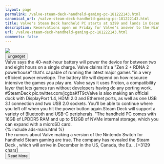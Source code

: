 ```yaml
---
layout: page
permalink: /valve-steam-deck-handheld-gaming-pc-181222143.html
canonical_url: /valve-steam-deck-handheld-gaming-pc-181222143.html
title: Valve's Steam Deck handheld PC starts at $399 and lands in December | Engadget
description: Reservations open on Friday for Valve's answer to the Nintendo Switch..
url: /valve-steam-deck-handheld-gaming-pc-181222143.html
comments: false
---
```


<div class="row">
<div class="col-12">
<img src="https://s.yimg.com/os/creatr-uploaded-images/2021-07/d3679c50-e596-11eb-beb1-13c0fd5f32a1">
</div>
</div>
<div class="row">
<div class="col-12 mt-2">
<button type="button" class="btn btn-outline-info">Engadget</button>
</div>
</div>
<div class="row">
<div class="col-12">
<div>Valve says the 40-watt-hour battery will power the device for between two and eight hours on a single charge. Valve claims it's a "Zen 2 + RDNA 2 powerhouse" that's capable of running the latest major games "in a very efficient power envelope. The battery life will depend on how resource intensive the games you play are. Valve says it uses Proton, a compatibility layer that lets games run without developers having do any porting work. #SteamDeck pic.twitter.com/jcgbaKfT9cValve is also making an official dock with DisplayPort 1.4, HDMI 2.0 and Ethernet ports, as well as one USB 3.1 connection and two USB 2.0 sockets. You'll be able to continue where you left off when you hit the power button again.Steam Deck will support a variety of Bluetooth and USB-C peripherals. "The handheld PC comes with 16GB of LPDDR5 RAM and up to 512GB of NVMe internal storage, which you can expand with a microSD card.</div>
</div>
</div>
<div class="row">
<div class="col-12">


<div class="row">
  {% include ads-main.html %}
</div>

<div>The rumors about Valve making a version of the Nintendo Switch for handheld Steam gaming
 are true. The company has revealed the Steam Deck
, which will arrive in December in the US, Canada, the Eu… [+3129 chars]</div>
</div>
</div>
<div class="row">
<div class="col-12 text-center">
<a href="https://www.engadget.com/valve-steam-deck-handheld-gaming-pc-181222143.html">
<button type="button" class="btn btn-info">Read More</button>
</a>
</div>
</div>
